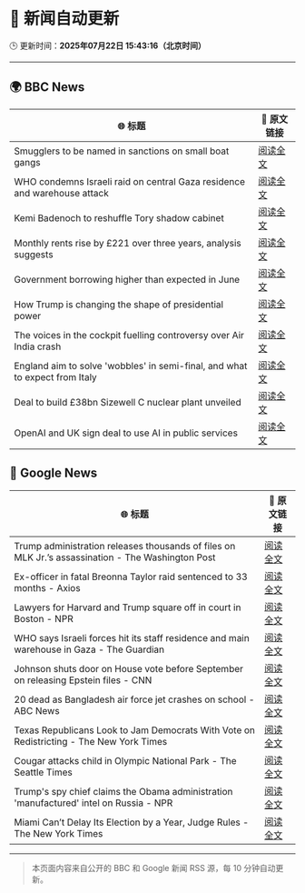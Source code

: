 # 🧠 新闻自动更新

🕒 更新时间：**2025年07月22日 15:43:16（北京时间）**

---

## 🌍 BBC News

| 🌐 标题 | 🔗 原文链接 |
|--------|-------------|
| Smugglers to be named in sanctions on small boat gangs | [阅读全文](https://www.bbc.com/news/articles/ckg3lpwx41xo) |
| WHO condemns Israeli raid on central Gaza residence and warehouse attack | [阅读全文](https://www.bbc.com/news/articles/cly80kzxx07o) |
| Kemi Badenoch to reshuffle Tory shadow cabinet | [阅读全文](https://www.bbc.com/news/articles/c24v0j73e75o) |
| Monthly rents rise by £221 over three years, analysis suggests | [阅读全文](https://www.bbc.com/news/articles/cwyxp280dxwo) |
| Government borrowing higher than expected in June | [阅读全文](https://www.bbc.com/news/articles/cwygq5plz04o) |
| How Trump is changing the shape of presidential power | [阅读全文](https://www.bbc.com/news/articles/c3en0qwp44do) |
| The voices in the cockpit fuelling controversy over Air India crash | [阅读全文](https://www.bbc.com/news/articles/cn9yw0rljwvo) |
| England aim to solve 'wobbles' in semi-final, and what to expect from Italy | [阅读全文](https://www.bbc.com/sport/football/articles/cn0zj5r79k7o) |
| Deal to build £38bn Sizewell C nuclear plant unveiled | [阅读全文](https://www.bbc.com/news/articles/cev03wer0p2o) |
| OpenAI and UK sign deal to use AI in public services | [阅读全文](https://www.bbc.com/news/articles/czdv68gejm7o) |

## 📰 Google News

| 🌐 标题 | 🔗 原文链接 |
|--------|-------------|
| Trump administration releases thousands of files on MLK Jr.’s assassination - The Washington Post | [阅读全文](https://news.google.com/rss/articles/CBMikgFBVV95cUxQQ3BESzBqQ0FUS3RLa21OTnVKVUdJM0V2TXFBMjExdUp0OGFWSHVJLW41cTVNR2x0M1V6TmlvcnN3d2F3dUc1WmVwMXBZbzZrZm84aXJOUVRHRWhSWGM0YmdhTVVjR1ZVR2pGZkhvQjVLQVZXdlRZZllNczA4TXFYaFFoZGh3ekt1cEk4cVNicjltdw?oc=5) |
| Ex-officer in fatal Breonna Taylor raid sentenced to 33 months - Axios | [阅读全文](https://news.google.com/rss/articles/CBMijwFBVV95cUxOZjZWX29pTkFkVmh0Nm1JOWxOQkFHWHBBSi1SMmZBbHlVWWJIYXZZaVR6SE9JYkxTME1zdE9aQk5mVWZnRlYwSFNUTEJuRWQ5bUZSVTBhdzZkVXdFMjRZRC0yalBQcDBEN3h5RzJETGw5X1RmMzdVTm1UbjF6LWpFQzlGVW41ZHAzMXg5SThRYw?oc=5) |
| Lawyers for Harvard and Trump square off in court in Boston - NPR | [阅读全文](https://news.google.com/rss/articles/CBMihgFBVV95cUxQcXJSVy1Ld2lXYm9wMWkxYnhKYjNTeG1sWHMxc0lwWnpVODBGdUVVU0pqUlZSeGlCdndhZGFfcWFXYzVHTDhla1BUcGNNcUtJVmJvdlF0TFNfU3Q2cjVCMk5OUmhINWswM2dBcG9uci11bS1JUS1VaktPRVcxcFhQY1F5OUtlZw?oc=5) |
| WHO says Israeli forces hit its staff residence and main warehouse in Gaza - The Guardian | [阅读全文](https://news.google.com/rss/articles/CBMiswFBVV95cUxOTXJ6eE1ib1dyN2pXdms0bFlGb3ZSOGZwM2dnblZyUl80WHA3YTc3V3NfaG1fVzNMaWxwa3VmQkZFMU5WYlkzUm9RbDVUOXpHNTNURC1mUTktVmQtLXJhZExZQWlaenRrdWdIbVJHY0h1dlVSZ0czM1dWRF90SGpXbkVLUWlDR21VdzdyNUFPMFZSRGo2NzlMMTFvMktUZnVkcXBtOS01ZDlaMTJDbm5aME5CMA?oc=5) |
| Johnson shuts door on House vote before September on releasing Epstein files - CNN | [阅读全文](https://news.google.com/rss/articles/CBMiiwFBVV95cUxNZzBYcldWTGVfVzA5azRUQ1pWV0JwMlRCbk1HV1k2a0NpdUJYVUpIaFJqZHJMZ1EtOWJfTXE4c281MTJKRUM2UEN1TEh1aGlZU0Z5M1l4aFZEMEFUYXppakxHRmpCOTJhMEc2YzUtbjZzbU9kZldFTm44MWo3MXRvQUZrUUxmT21tTm9J0gGQAUFVX3lxTE1nRUlPbzV6SEpYZXA5eXB4aUE2RUJkMjZsVW9ob2k0and1dzdnWkhJNlRna1ZQMFN2OERDLUxhTEZTYzhZRlRSRWpQa3ZKNXo3Z3pHM3RyMlM3Rm5mUl9BRXlqWFZwVUpEcGl6RlBFY0RyVUwxQTA2djRVWDBWdkc4bkQyLVo2Z2tsX0gtcDlneg?oc=5) |
| 20 dead as Bangladesh air force jet crashes on school - ABC News | [阅读全文](https://news.google.com/rss/articles/CBMiqgFBVV95cUxQMm9JMHI0c2xhUENTN2RrX3prZzEzMm0xbElyYkdGZFN6V2NXR1BXYjV5YVRfYXJrUVdvRUxXSm5zQ0JTTi1EZUNXeU1QQnd1RVlsckFET2pMakloT0d2dE1JazNZMlE2YzhldnA1NlduTVY0Yzl0eElPeU1KN2dmREpJM2RKMHI1d19NRWtnNG5jcEtlb3ZCeFB5YzItX2RUYm9ZYmsyTm42UdIBrwFBVV95cUxNZ3ZMQWw5V1doR2FmNDJObFFjSjMyWmN6S0NaY00tZHpCcTVBZ3JFeVd0LU5PaHlCSkR3T2dOS0pJZTBGbjVxcm56TmQ4cnlZcWFxSDRBWWdjbzk5WnI0SE5Qa1FMMW5jNG1waHJkTDROTGJVdEdvekhpSy1vdHF6VUNKdmh2Sm9VTFFqZk55ZEdZc3hZQzktamt1OTdaZDV5TFE4LVVSNkVLR1RXSjNV?oc=5) |
| Texas Republicans Look to Jam Democrats With Vote on Redistricting - The New York Times | [阅读全文](https://news.google.com/rss/articles/CBMihAFBVV95cUxPVFVKVzBOUURCeG9NdjgwcEJPUnRBaEd0b0RVSjJlUmRaam9vV3d0d2dxVWpMZjRfaVk5dHNhdDVyYm5fYlJUSDZMTDVZeFRDcnFSMG1hc2Y1NWtNdU9vTm15RjV2MmlUU2h2QTNpZ2M3MG1hcnhhNk5lejRnOGkzSEllZzA?oc=5) |
| Cougar attacks child in Olympic National Park - The Seattle Times | [阅读全文](https://news.google.com/rss/articles/CBMikgFBVV95cUxNOTdVQkpRTEdzMDF2Nm5lZnlnd1pCTExTa1hnMVVaRDRmb0t2c3FhR0FxbnNQTTlMVzlLLVV0bnFKZ0laWTdUcjVzMlFtTk80WFRrc3c5U3NfRGdSX2pPNGhZQ3JTbVA0dExnTThROGttQlEwNEZ3T1RfSTZySUJFZzBLN3ctaTQ3NmlRRHRySXhfZw?oc=5) |
| Trump's spy chief claims the Obama administration 'manufactured' intel on Russia - NPR | [阅读全文](https://news.google.com/rss/articles/CBMihgFBVV95cUxQVkNqRTNiVndqR2pMWC1WaGNyX0xjRWVGWG9qVWRiTmVGVGtvZjQwdWVMMnNPOTYxXzBpZU11LXZ2M1JWUW5VVExHaGFPM0NLblZmMEotc3JkVUlwR0pkX21ZSENCaU0zQ0lsRXBUUFRXZ3cyTzRMUTVvYlU2dHpsTklRcTB1QQ?oc=5) |
| Miami Can’t Delay Its Election by a Year, Judge Rules - The New York Times | [阅读全文](https://news.google.com/rss/articles/CBMihwFBVV95cUxNWkxRQWFINFhtbkg1V2ZCTktRc2RQRTVWWFJqUU5jbnl2Skt5TGZqdTNwcWM3YzNZeC1uT1ByejBCd3hlbkd2NF9CeERTVzlSYURLZTR0MHhkNTdDMkNHQTNYWk1vUGN4WDBsN1J3M2hRd2RPZDVZa09qdGJTUkY3SGRwUllPelU?oc=5) |

---
> 本页面内容来自公开的 BBC 和 Google 新闻 RSS 源，每 10 分钟自动更新。